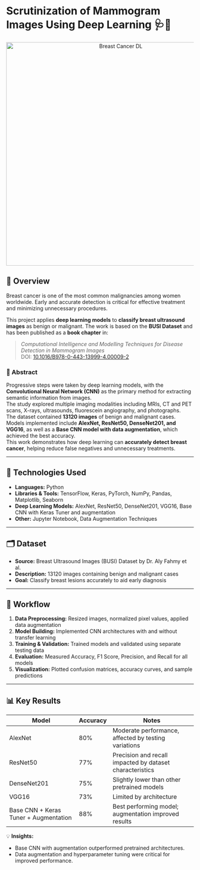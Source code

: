 # Scrutinization of Mammogram Images Using Deep Learning 🩺🤖

<p align="center">
  <img src="./visuals/Banner.jpg" alt="Breast Cancer DL" width="600"/>
</p>

## 📄 Overview
Breast cancer is one of the most common malignancies among women worldwide. Early and accurate detection is critical for effective treatment and minimizing unnecessary procedures.  

This project applies **deep learning models** to **classify breast ultrasound images** as benign or malignant. The work is based on the **BUSI Dataset** and has been published as a **book chapter** in:

> *Computational Intelligence and Modelling Techniques for Disease Detection in Mammogram Images*  
> DOI: [10.1016/B978-0-443-13999-4.00009-2](https://doi.org/10.1016/B978-0-443-13999-4.00009-2)

### 📖 Abstract
Progressive steps were taken by deep learning models, with the **Convolutional Neural Network (CNN)** as the primary method for extracting semantic information from images.  
The study explored multiple imaging modalities including MRIs, CT and PET scans, X-rays, ultrasounds, fluorescein angiography, and photographs.  
The dataset contained **13120 images** of benign and malignant cases. Models implemented include **AlexNet, ResNet50, DenseNet201, and VGG16**, as well as a **Base CNN model with data augmentation**, which achieved the best accuracy.  
This work demonstrates how deep learning can **accurately detect breast cancer**, helping reduce false negatives and unnecessary treatments.

---

## 🧰 Technologies Used
- **Languages:** Python  
- **Libraries & Tools:** TensorFlow, Keras, PyTorch, NumPy, Pandas, Matplotlib, Seaborn  
- **Deep Learning Models:** AlexNet, ResNet50, DenseNet201, VGG16, Base CNN with Keras Tuner and augmentation  
- **Other:** Jupyter Notebook, Data Augmentation Techniques

---

## 🗂️ Dataset
- **Source:** Breast Ultrasound Images (BUSI) Dataset by Dr. Aly Fahmy et al.  
- **Description:** 13120 images containing benign and malignant cases  
- **Goal:** Classify breast lesions accurately to aid early diagnosis  

---

## 🚀 Workflow
1. **Data Preprocessing:** Resized images, normalized pixel values, applied data augmentation  
2. **Model Building:** Implemented CNN architectures with and without transfer learning  
3. **Training & Validation:** Trained models and validated using separate testing data  
4. **Evaluation:** Measured Accuracy, F1 Score, Precision, and Recall for all models  
5. **Visualization:** Plotted confusion matrices, accuracy curves, and sample predictions

---

## 📊 Key Results
| Model                                   | Accuracy | Notes |
|----------------------------------------|---------|-------|
| AlexNet                                 | 80%     | Moderate performance, affected by testing variations |
| ResNet50                                | 77%     | Precision and recall impacted by dataset characteristics |
| DenseNet201                              | 75%     | Slightly lower than other pretrained models |
| VGG16                                   | 73%     | Limited by architecture |
| Base CNN + Keras Tuner + Augmentation   | 88%     | Best performing model; augmentation improved results |

💡 **Insights:**  
- Base CNN with augmentation outperformed pretrained architectures.  
- Data augmentation and hyperparameter tuning were critical for improved performance.
